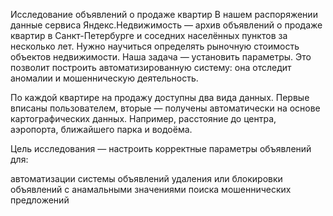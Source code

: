 Исследование объявлений о продаже квартир
В нашем распоряжении данные сервиса Яндекс.Недвижимость — архив объявлений о продаже квартир в Санкт-Петербурге и соседних населённых пунктов за несколько лет. Нужно научиться определять рыночную стоимость объектов недвижимости. Наша задача — установить параметры. Это позволит построить автоматизированную систему: она отследит аномалии и мошенническую деятельность.

По каждой квартире на продажу доступны два вида данных. Первые вписаны пользователем, вторые — получены автоматически на основе картографических данных. Например, расстояние до центра, аэропорта, ближайшего парка и водоёма.

Цель исследования — настроить корректные параметры объявлений для:

автоматизации системы объявлений
удаления или блокировки объявлений с анамальными значениями
поиска мошеннических предложений
